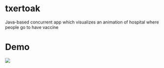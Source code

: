 # txertoak
Java-based concurrent app which visualizes an animation of hospital where people go to have vaccine

# Demo
![](demo.gif)
